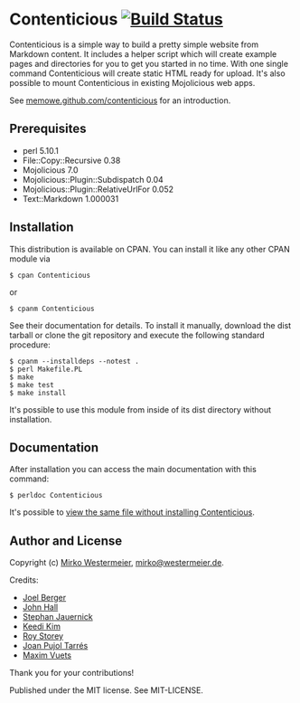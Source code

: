 # Contenticious [![Build Status](https://travis-ci.org/memowe/contenticious.svg?branch=master)](https://travis-ci.org/memowe/contenticious)

Contenticious is a simple way to build a pretty simple website from Markdown content. It includes a helper script which will create example pages and directories for you to get you started in no time. With one single command Contenticious will create static HTML ready for upload. It's also possible to mount Contenticious in existing Mojolicious web apps.

See [memowe.github.com/contenticious](http://memowe.github.com/contenticious) for an introduction.

## Prerequisites

- perl 5.10.1
- File::Copy::Recursive 0.38
- Mojolicious 7.0
- Mojolicious::Plugin::Subdispatch 0.04
- Mojolicious::Plugin::RelativeUrlFor 0.052
- Text::Markdown 1.000031

## Installation

This distribution is available on CPAN. You can install it like any other CPAN module via

    $ cpan Contenticious

or

    $ cpanm Contenticious

See their documentation for details. To install it manually, download the dist tarball or clone the git repository and execute the following standard procedure:

    $ cpanm --installdeps --notest .
    $ perl Makefile.PL
    $ make
    $ make test
    $ make install

It's possible to use this module from inside of its dist directory without installation.

## Documentation

After installation you can access the main documentation with this command:

    $ perldoc Contenticious

It's possible to [view the same file without installing Contenticious](https://github.com/memowe/contenticious/blob/master/lib/Contenticious.pod).

## Author and License

Copyright (c) [Mirko Westermeier](https://github.com/memowe), [mirko@westermeier.de](mailto:mirko@westermeier.de).

Credits:

- [Joel Berger](https://github.com/jberger)
- [John Hall](https://github.com/dancingfrog)
- [Stephan Jauernick](https://github.com/stephan48)
- [Keedi Kim](https://github.com/keedi)
- [Roy Storey](https://github.com/kiwiroy)
- [Joan Pujol Tarrés](https://github.com/mimosinnet)
- [Maxim Vuets](https://github.com/mvuets)

Thank you for your contributions!

Published under the MIT license. See MIT-LICENSE.
